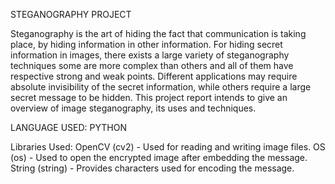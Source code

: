 STEGANOGRAPHY PROJECT

Steganography is the art of hiding the fact that communication is taking place, by hiding information in other information. For hiding secret information in images, there exists a large variety of steganography techniques some are more complex than others and all of them have respective strong and weak points. Different applications may require absolute invisibility of the secret information, while others require a large secret message to be hidden. This project report intends to give an overview of image steganography, its uses and techniques.

LANGUAGE USED: PYTHON

Libraries Used:
OpenCV (cv2) - Used for reading and writing image files. 
OS (os) - Used to open the encrypted image after embedding the message.
String (string) - Provides characters used for encoding the message. 

